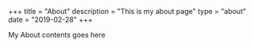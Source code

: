 +++
title = "About"
description = "This is my about page"
type = "about"
date = "2019-02-28"
+++

My About contents goes here